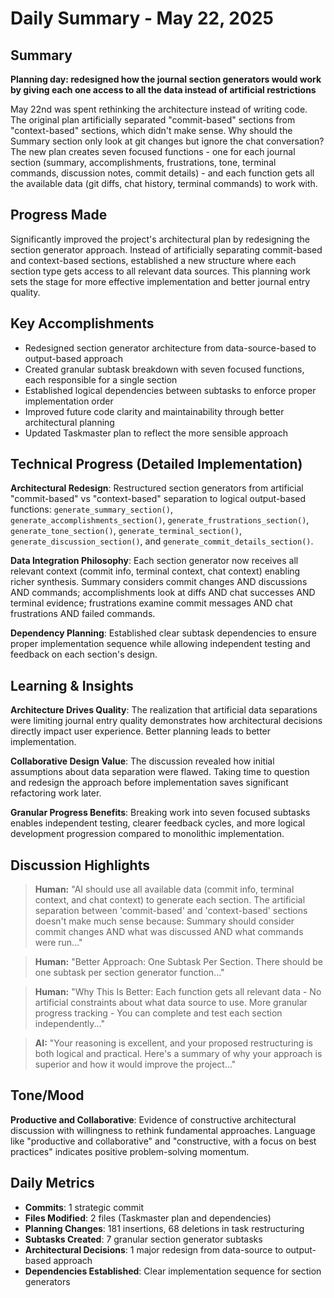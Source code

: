 # Daily Summary - May 22, 2025

## Summary

**Planning day: redesigned how the journal section generators would work by giving each one access to all the data instead of artificial restrictions**

May 22nd was spent rethinking the architecture instead of writing code. The original plan artificially separated "commit-based" sections from "context-based" sections, which didn't make sense. Why should the Summary section only look at git changes but ignore the chat conversation? The new plan creates seven focused functions - one for each journal section (summary, accomplishments, frustrations, tone, terminal commands, discussion notes, commit details) - and each function gets all the available data (git diffs, chat history, terminal commands) to work with.

## Progress Made
Significantly improved the project's architectural plan by redesigning the section generator approach. Instead of artificially separating commit-based and context-based sections, established a new structure where each section type gets access to all relevant data sources. This planning work sets the stage for more effective implementation and better journal entry quality.

## Key Accomplishments
- Redesigned section generator architecture from data-source-based to output-based approach
- Created granular subtask breakdown with seven focused functions, each responsible for a single section
- Established logical dependencies between subtasks to enforce proper implementation order
- Improved future code clarity and maintainability through better architectural planning
- Updated Taskmaster plan to reflect the more sensible approach

## Technical Progress (Detailed Implementation)
**Architectural Redesign**: Restructured section generators from artificial "commit-based" vs "context-based" separation to logical output-based functions: `generate_summary_section()`, `generate_accomplishments_section()`, `generate_frustrations_section()`, `generate_tone_section()`, `generate_terminal_section()`, `generate_discussion_section()`, and `generate_commit_details_section()`.

**Data Integration Philosophy**: Each section generator now receives all relevant context (commit info, terminal context, chat context) enabling richer synthesis. Summary considers commit changes AND discussions AND commands; accomplishments look at diffs AND chat successes AND terminal evidence; frustrations examine commit messages AND chat frustrations AND failed commands.

**Dependency Planning**: Established clear subtask dependencies to ensure proper implementation sequence while allowing independent testing and feedback on each section's design.

## Learning & Insights
**Architecture Drives Quality**: The realization that artificial data separations were limiting journal entry quality demonstrates how architectural decisions directly impact user experience. Better planning leads to better implementation.

**Collaborative Design Value**: The discussion revealed how initial assumptions about data separation were flawed. Taking time to question and redesign the approach before implementation saves significant refactoring work later.

**Granular Progress Benefits**: Breaking work into seven focused subtasks enables independent testing, clearer feedback cycles, and more logical development progression compared to monolithic implementation.

## Discussion Highlights
> **Human:** "AI should use all available data (commit info, terminal context, and chat context) to generate each section. The artificial separation between 'commit-based' and 'context-based' sections doesn't make much sense because: Summary should consider commit changes AND what was discussed AND what commands were run..."

> **Human:** "Better Approach: One Subtask Per Section. There should be one subtask per section generator function..."

> **Human:** "Why This Is Better: Each function gets all relevant data - No artificial constraints about what data source to use. More granular progress tracking - You can complete and test each section independently..."

> **AI:** "Your reasoning is excellent, and your proposed restructuring is both logical and practical. Here's a summary of why your approach is superior and how it would improve the project..."

## Tone/Mood
**Productive and Collaborative**: Evidence of constructive architectural discussion with willingness to rethink fundamental approaches. Language like "productive and collaborative" and "constructive, with a focus on best practices" indicates positive problem-solving momentum.

## Daily Metrics
- **Commits**: 1 strategic commit
- **Files Modified**: 2 files (Taskmaster plan and dependencies)
- **Planning Changes**: 181 insertions, 68 deletions in task restructuring
- **Subtasks Created**: 7 granular section generator subtasks
- **Architectural Decisions**: 1 major redesign from data-source to output-based approach
- **Dependencies Established**: Clear implementation sequence for section generators 